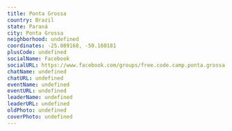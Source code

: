 ```yaml
---
title: Ponta Grossa
country: Brazil
state: Paraná
city: Ponta Grossa
neighborhood: undefined
coordinates: -25.089168, -50.160181
plusCode: undefined
socialName: Facebook
socialURL: https://www.facebook.com/groups/free.code.camp.ponta.grossa
chatName: undefined
chatURL: undefined
eventName: undefined
eventURL: undefined
leaderName: undefined
leaderURL: undefined
oldPhoto: undefined
coverPhoto: undefined
---
```

